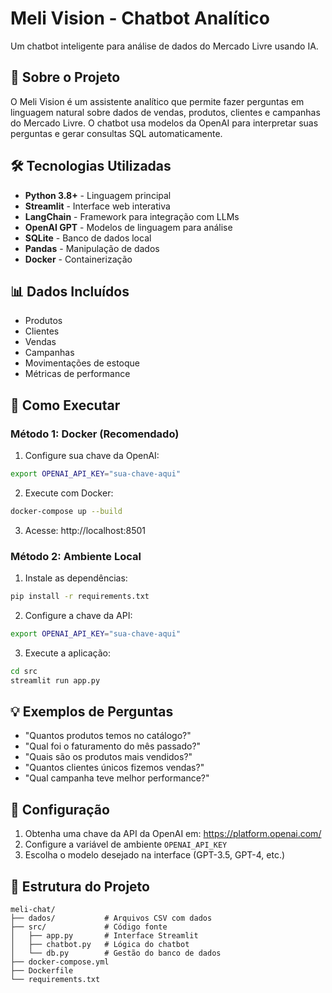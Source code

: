 # Meli Vision - Chatbot Analítico

Um chatbot inteligente para análise de dados do Mercado Livre usando IA.

## 📝 Sobre o Projeto

O Meli Vision é um assistente analítico que permite fazer perguntas em linguagem natural sobre dados de vendas, produtos, clientes e campanhas do Mercado Livre. O chatbot usa modelos da OpenAI para interpretar suas perguntas e gerar consultas SQL automaticamente.

## 🛠️ Tecnologias Utilizadas

- **Python 3.8+** - Linguagem principal
- **Streamlit** - Interface web interativa
- **LangChain** - Framework para integração com LLMs
- **OpenAI GPT** - Modelos de linguagem para análise
- **SQLite** - Banco de dados local
- **Pandas** - Manipulação de dados
- **Docker** - Containerização

## 📊 Dados Incluídos

- Produtos
- Clientes  
- Vendas
- Campanhas
- Movimentações de estoque
- Métricas de performance

## 🚀 Como Executar

### Método 1: Docker (Recomendado)

1. Configure sua chave da OpenAI:
```bash
export OPENAI_API_KEY="sua-chave-aqui"
```

2. Execute com Docker:
```bash
docker-compose up --build
```

3. Acesse: http://localhost:8501

### Método 2: Ambiente Local

1. Instale as dependências:
```bash
pip install -r requirements.txt
```

2. Configure a chave da API:
```bash
export OPENAI_API_KEY="sua-chave-aqui"
```

3. Execute a aplicação:
```bash
cd src
streamlit run app.py
```

## 💡 Exemplos de Perguntas

- "Quantos produtos temos no catálogo?"
- "Qual foi o faturamento do mês passado?"
- "Quais são os produtos mais vendidos?"
- "Quantos clientes únicos fizemos vendas?"
- "Qual campanha teve melhor performance?"

## 🔧 Configuração

1. Obtenha uma chave da API da OpenAI em: https://platform.openai.com/
2. Configure a variável de ambiente `OPENAI_API_KEY`
3. Escolha o modelo desejado na interface (GPT-3.5, GPT-4, etc.)

## 📁 Estrutura do Projeto

```
meli-chat/
├── dados/           # Arquivos CSV com dados
├── src/             # Código fonte
│   ├── app.py       # Interface Streamlit  
│   ├── chatbot.py   # Lógica do chatbot
│   └── db.py        # Gestão do banco de dados
├── docker-compose.yml
├── Dockerfile
└── requirements.txt
```